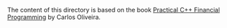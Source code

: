 The content of this directory is based on the book <a href="https://link.springer.com/book/10.1007/978-1-4302-6716-4" target="_blank">Practical C++ Financial Programming</a> by Carlos Oliveira.
